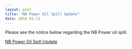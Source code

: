 ```yaml
---
layout: post
title: "NB Power Oil Spill Update"
date: 2016-01-11
---
```


Please see the notice below regarding the NB Power oil spill.

[NB Power Oil Spill Update](/assets/resource-development-coordinator-notices/2016/NB-Power-oil-spill-update.pdf)